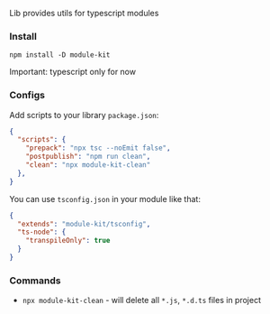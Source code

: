 Lib provides utils for typescript modules

### Install

`npm install -D module-kit`

Important: typescript only for now

### Configs
Add scripts to your library `package.json`:

```json
{
  "scripts": {
    "prepack": "npx tsc --noEmit false",
    "postpublish": "npm run clean",
    "clean": "npx module-kit-clean"
  },
}
``` 



You can use `tsconfig.json` in your module like that:
```json
{
  "extends": "module-kit/tsconfig",
  "ts-node": {
    "transpileOnly": true
  }
}
```

### Commands

- `npx module-kit-clean` - will delete all `*.js`, `*.d.ts` files in project

